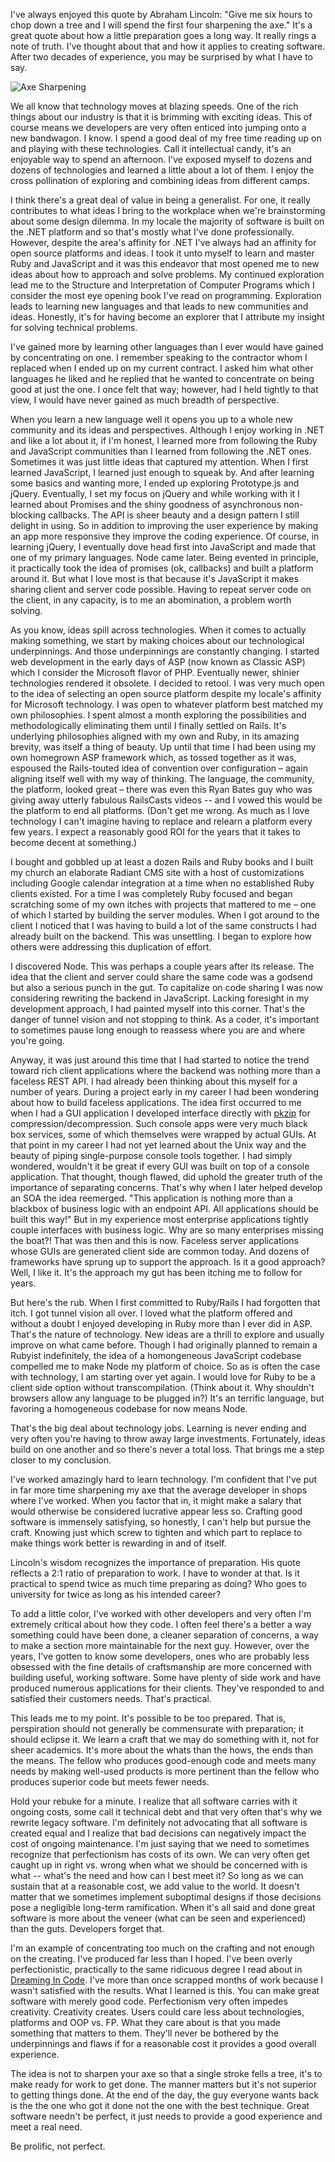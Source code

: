 I've always enjoyed this quote by Abraham Lincoln: "Give me six hours to chop down a tree and I will spend the first four sharpening the axe."  It's a great quote about how a little preparation goes a long way.  It really rings a note of truth.  I've thought about that and how it applies to creating software.  After two decades of experience, you may be surprised by what I have to say.

![Axe Sharpening](/images/axe-sharpening.gif)

We all know that technology moves at blazing speeds.  One of the rich things about our industry is that it is brimming with exciting ideas.  This of course means we developers are very often enticed into jumping onto a new bandwagon.  I know.  I spend a good deal of my free time reading up on and playing with these technologies.  Call it intellectual candy, it's an enjoyable way to spend an afternoon.  I've exposed myself to dozens and dozens of technologies and learned a little about a lot of them.  I enjoy the cross pollination of exploring and combining ideas from different camps. 

I think there's a great deal of value in being a generalist.  For one, it really contributes to what ideas I bring to the workplace when we're brainstorming about some design dilemma.  In my locale the majority of software is built on the .NET platform and so that's mostly what I've done professionally.  However, despite the area's affinity for .NET I've always had an affinity for open source platforms and ideas.  I took it unto myself to learn and master Ruby and JavaScript and it was this endeavor that most opened me to new ideas about how to approach and solve problems.  My continued exploration lead me to the Structure and Interpretation of Computer Programs which I consider the most eye opening book I've read on programming.  Exploration leads to learning new languages and that leads to new communities and ideas.  Honestly, it's for having become an explorer that I attribute my insight for solving technical problems. 

I've gained more by learning other languages than I ever would have gained by concentrating on one.  I remember speaking to the contractor whom I replaced when I ended up on my current contract.  I asked him what other languages he liked and he replied that he wanted to concentrate on being good at just the one.  I once felt that way; however, had I held tightly to that view, I would have never gained as much breadth of perspective.

When you learn a new language well it opens you up to a whole new community and its ideas and perspectives.  Although I enjoy working in .NET and like a lot about it, if I'm honest, I learned more from following the Ruby and JavaScript communities than I learned from following the .NET ones.  Sometimes it was just little ideas that captured my attention.  When I first learned JavaScript, I learned just enough to squeak by.  And after learning some basics and wanting more, I ended up exploring Prototype.js and jQuery.  Eventually, I set my focus on jQuery and while working with it I learned about Promises and the shiny goodness of asynchronous non-blocking callbacks.  The API is sheer beauty and a design pattern I still delight in using.  So in addition to improving the user experience by making an app more responsive they improve the coding experience.  Of course, in learning jQuery, I eventually dove head first into JavaScript and made that one of my primary languages.  Node came later.  Being evented in principle, it practically took the idea of promises (ok, callbacks) and built a platform around it.  But what I love most is that because it's JavaScript it makes sharing client and server code possible.  Having to repeat server code on the client, in any capacity, is to me an abomination, a problem worth solving.

As you know, ideas spill across technologies.  When it comes to actually making something, we start by making choices about our technological underpinnings.  And those underpinnings are constantly changing.  I started web development in the early days of ASP (now known as Classic ASP) which I consider the Microsoft flavor of PHP.  Eventually newer, shinier technologies rendered it obsolete.  I decided to retool.  I was very much open to the idea of selecting an open source platform despite my locale's affinity for Microsoft technology.  I was open to whatever platform best matched my own philosophies.  I spent almost a month exploring the possibilities and methodologically eliminating them until I finally settled on Rails.  It's underlying philosophies aligned with my own and Ruby, in its amazing brevity, was itself a thing of beauty.  Up until that time I had been using my own homegrown ASP framework which, as tossed together as it was, espoused the Rails-touted idea of convention over configuration – again aligning itself well with my way of thinking.  The language, the community, the platform, looked great – there was even this Ryan Bates guy who was giving away utterly fabulous RailsCasts videos  -- and I vowed this would be the platform to end all platforms.  (Don't get me wrong.  As much as I love technology I can't imagine having to replace and relearn a platform every few years.  I expect a reasonably good ROI for the years that it takes to become decent at something.) 

I bought and gobbled up at least a dozen Rails and Ruby books and I built my church an elaborate Radiant CMS site with a host of customizations including Google calendar integration at a time when no established Ruby clients existed.  For a time I was completely Ruby focused and began scratching some of my own itches with projects that mattered to me – one of which I started by building the server modules.  When I got around to the client I noticed that I was having to build a lot of the same constructs I had already built on the backend.  This was unsettling.  I began to explore how others were addressing this duplication of effort.  

I discovered Node.  This was perhaps a couple years after its release.  The idea that the client and server could share the same code was a godsend but also a serious punch in the gut.  To capitalize on code sharing I was now considering rewriting the backend in JavaScript.  Lacking foresight in my development approach, I had painted myself into this corner.  That's the danger of tunnel vision and not stopping to think.  As a coder, it's important to sometimes pause long enough to reassess where you are and where you're going.

Anyway, it was just around this time that I had started to notice the trend toward rich client applications where the backend was nothing more than a faceless REST API.  I had already been thinking about this myself for a number of years.  During a project early in my career I had been wondering about how to build faceless applications.  The idea first occurred to me when I had a GUI application I developed interface directly with [pkzip]( http://www.pkware.com/software/pkzip) for compression/decompression.  Such console apps were very much black box services, some of which themselves were wrapped by actual GUIs.  At that point in my career I had not yet learned about the Unix way and the beauty of piping single-purpose console tools together.  I had simply wondered, wouldn't it be great if every GUI was built on top of a console application.  That thought, though flawed, did uphold the greater truth of the importance of separating concerns.  That's why when I later helped develop an SOA the idea reemerged.  "This application is nothing more than a blackbox of business logic with an endpoint API.  All applications should be built this way!"  But in my experience most enterprise applications tightly couple interfaces with business logic.  Why are so many enterprises missing the boat?!  That was then and this is now.  Faceless server applications whose GUIs are generated client side are common today.  And dozens of frameworks have sprung up to support the approach.  Is it a good approach?  Well, I like it.  It's the approach my gut has been itching me to follow for years.

But here's the rub.  When I first committed to Ruby/Rails I had forgotten that itch.  I got tunnel vision all over.  I loved what the platform offered and without a doubt I enjoyed developing in Ruby more than I ever did in ASP.  That's the nature of technology.  New ideas are a thrill to explore and usually improve on what came before.  Though I had originally planned to remain a Rubyist indefinitely, the idea of a homongeneous JavaScript codebase compelled me to make Node my platform of choice.  So as is often the case with technology, I am starting over yet again.  I would love for Ruby to be a client side option without transcompilation.  (Think about it.  Why shouldn't browsers allow any language to be plugged in?) It's an terrific language, but favoring a homogeneous codebase for now means Node.

That's the big deal about technology jobs. Learning is never ending and very often you're having to throw away large investments.  Fortunately, ideas build on one another and so there's never a total loss.  That brings me a step closer to my conclusion.

I've worked amazingly hard to learn technology.  I'm confident that I've put in far more time sharpening my axe that the average developer in shops where I've worked.  When you factor that in, it might make a salary that would otherwise be considered lucrative appear less so.  Crafting good software is immensely satisfying, so honestly, I can't help but pursue the craft.  Knowing just which screw to tighten and which part to replace to make things work better is rewarding in and of itself.  

Lincoln's wisdom recognizes the importance of preparation.  His quote reflects a 2:1 ratio of preparation to work.  I have to wonder at that.  Is it practical to spend twice as much time preparing as doing?  Who goes to university for twice as long as his intended career?

To add a little color, I've worked with other developers and very often I'm extremely critical about how they code.  I often feel there's a better a way something could have been done, a cleaner separation of concerns, a way to make a section more maintainable for the next guy.  However, over the years, I've gotten to know some developers, ones who are probably less obsessed with the fine details of craftsmanship are more concerned with building useful, working software.  Some have plenty of side work and have produced numerous applications for their clients.  They've responded to and satisfied their customers needs.  That's practical.

This leads me to my point.  It's possible to be too prepared.  That is, perspiration should not generally be commensurate with preparation; it should eclipse it.  We learn a craft that we may do something with it, not for sheer academics.  It's more about the whats than the hows, the ends than the means.  The fellow who produces good-enough code and meets many needs by making well-used products is more pertinent than the fellow who produces superior code but meets fewer needs. 

Hold your rebuke for a minute.  I realize that all software carries with it ongoing costs, some call it technical debt and that very often that's why we rewrite legacy software.  I'm definitely not advocating that all software is created equal and I realize that bad decisions can negatively impact the cost of ongoing maintenance.  I'm just saying that we need to sometimes recognize that perfectionism has costs of its own.  We can very often get caught up in right vs. wrong when what we should be concerned with is what -- what's the need and how can I best meet it?  So long as we can sustain that at a reasonable cost, we add value to the world.  It doesn't matter that we sometimes implement suboptimal designs if those decisions pose a negligible long-term ramification.  When it's all said and done great software is more about the veneer (what can be seen and experienced) than the guts.  Developers forget that.

I'm an example of concentrating too much on the crafting and not enough on the creating.  I've produced far less than I hoped.  I've been overly perfectionistic, practically to the same ridicuous degree I read about in [Dreaming In Code](http://www.dreamingincode.com/).  I've more than once scrapped months of work because I wasn't satisfied with the results.  What I learned is this.  You can make great software with merely good code.  Perfectionism very often impedes creativity.  Creativity creates.  Users could care less about technologies, platforms and OOP vs. FP.  What they care about is that you made something that matters to them.  They'll never be bothered by the underpinnings and flaws if for a reasonable cost it provides a good overall experience.

The idea is not to sharpen your axe so that a single stroke fells a tree, it's to make ready for work to get done.  The manner matters but it's not superior to getting things done.  At the end of the day, the guy everyone wants back is the the one who got it done not the one with the best technique.  Great software needn't be perfect, it just needs to provide a good experience and meet a real need.  

Be prolific, not perfect.